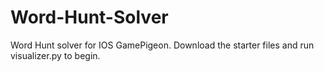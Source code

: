 # Word-Hunt-Solver
Word Hunt solver for IOS GamePigeon. Download the starter files and run visualizer.py to begin.
